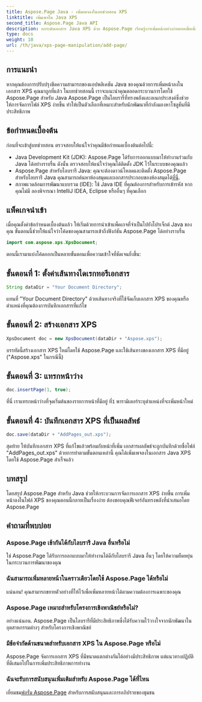 ```yaml
---
title: Aspose.Page Java - เพิ่มเพจลงในบทช่วยสอน XPS
linktitle: เพิ่มเพจใน Java XPS
second_title: Aspose.Page Java API
description: ยกระดับเอกสาร Java XPS ด้วย Aspose.Page เรียนรู้การเพิ่มหน้าอย่างง่ายดายเพื่อเพิ่มฟังก์ชันการทำงานของแอปพลิเคชัน เข้าสู่บทช่วยสอนทันที!
type: docs
weight: 10
url: /th/java/xps-page-manipulation/add-page/
---
```

## การแนะนำ
หากคุณต้องการปรับปรุงขีดความสามารถของแอปพลิเคชัน Java ของคุณด้วยการเพิ่มหน้าลงในเอกสาร XPS คุณมาถูกที่แล้ว ในบทช่วยสอนนี้ เราจะแนะนำคุณตลอดกระบวนการโดยใช้ Aspose.Page สำหรับ Java Aspose.Page เป็นไลบรารี่ที่ทรงพลังและอเนกประสงค์ซึ่งช่วยให้การจัดการไฟล์ XPS ง่ายขึ้น ทำให้เป็นตัวเลือกที่เหมาะสำหรับนักพัฒนาที่กำลังมองหาโซลูชันที่มีประสิทธิภาพ
## ข้อกำหนดเบื้องต้น
ก่อนที่จะเข้าสู่บทช่วยสอน ตรวจสอบให้แน่ใจว่าคุณมีข้อกำหนดเบื้องต้นต่อไปนี้:
- Java Development Kit (JDK): Aspose.Page ได้รับการออกแบบมาให้ทำงานร่วมกับ Java ได้อย่างราบรื่น ดังนั้น ตรวจสอบให้แน่ใจว่าคุณได้ติดตั้ง JDK ไว้ในระบบของคุณแล้ว
- Aspose.Page สำหรับไลบรารี Java: คุณจะต้องดาวน์โหลดและติดตั้ง Aspose.Page สำหรับไลบรารี Java คุณสามารถค้นหาห้องสมุดและเอกสารประกอบของห้องสมุดได้[ที่นี่](https://reference.aspose.com/page/java/).
- สภาพแวดล้อมการพัฒนาแบบรวม (IDE): ใช้ Java IDE ที่คุณต้องการสำหรับการเข้ารหัส หากคุณไม่มี ลองพิจารณา IntelliJ IDEA, Eclipse หรืออื่นๆ ที่คุณเลือก
## แพ็คเกจนำเข้า
เมื่อคุณตั้งค่าข้อกำหนดเบื้องต้นแล้ว ให้เริ่มด้วยการนำเข้าแพ็คเกจที่จำเป็นไปยังโปรเจ็กต์ Java ของคุณ ขั้นตอนนี้ช่วยให้แน่ใจว่าโค้ดของคุณสามารถเข้าถึงฟังก์ชัน Aspose.Page ได้อย่างราบรื่น
```java
import com.aspose.xps.XpsDocument;
```
ตอนนี้เรามาแบ่งโค้ดออกเป็นหลายขั้นตอนเพื่อความเข้าใจที่ชัดเจนยิ่งขึ้น:
## ขั้นตอนที่ 1: ตั้งค่าเส้นทางไดเรกทอรีเอกสาร
```java
String dataDir = "Your Document Directory";
```
แทนที่ "Your Document Directory" ด้วยเส้นทางจริงที่ใช้จัดเก็บเอกสาร XPS ของคุณหรือตำแหน่งที่คุณต้องการบันทึกเอกสารที่แก้ไข
## ขั้นตอนที่ 2: สร้างเอกสาร XPS
```java
XpsDocument doc = new XpsDocument(dataDir + "Aspose.xps");
```
บรรทัดนี้สร้างเอกสาร XPS ใหม่โดยใช้ Aspose.Page และใช้เส้นทางของเอกสาร XPS ที่มีอยู่ ("Aspose.xps" ในกรณีนี้)
## ขั้นตอนที่ 3: แทรกหน้าว่าง
```java
doc.insertPage(1, true);
```
ที่นี่ เราแทรกหน้าว่างที่จุดเริ่มต้นของรายการหน้าที่มีอยู่ ที่`1` พารามิเตอร์ระบุตำแหน่งที่จะเพิ่มหน้าใหม่
## ขั้นตอนที่ 4: บันทึกเอกสาร XPS ที่เป็นผลลัพธ์
```java
doc.save(dataDir + "AddPages_out.xps");
```
สุดท้าย ให้บันทึกเอกสาร XPS ที่แก้ไขแล้วพร้อมกับหน้าที่เพิ่ม เอกสารผลลัพธ์จะถูกบันทึกด้วยชื่อไฟล์ "AddPages_out.xps"
ด้วยการทำตามขั้นตอนเหล่านี้ คุณได้เพิ่มเพจลงในเอกสาร Java XPS โดยใช้ Aspose.Page สำเร็จแล้ว
## บทสรุป
โดยสรุป Aspose.Page สำหรับ Java ช่วยให้กระบวนการจัดการเอกสาร XPS ง่ายขึ้น การเพิ่มหน้าลงในไฟล์ XPS ของคุณตอนนี้กลายเป็นเรื่องง่าย ต้องขอบคุณฟีเจอร์อันทรงพลังที่นำเสนอโดย Aspose.Page
## คำถามที่พบบ่อย
### Aspose.Page เข้ากันได้กับไลบรารี Java อื่นหรือไม่
ใช่ Aspose.Page ได้รับการออกแบบมาให้ทำงานได้ดีกับไลบรารี Java อื่นๆ โดยให้ความยืดหยุ่นในกระบวนการพัฒนาของคุณ
### ฉันสามารถเพิ่มหลายหน้าในคราวเดียวโดยใช้ Aspose.Page ได้หรือไม่
แน่นอน! คุณสามารถขยายตัวอย่างที่ให้ไว้เพื่อเพิ่มหลายหน้าได้ตามความต้องการเฉพาะของคุณ
### Aspose.Page เหมาะสำหรับโครงการเชิงพาณิชย์หรือไม่?
อย่างแน่นอน. Aspose.Page เป็นไลบรารีที่มีประสิทธิภาพซึ่งได้รับความไว้วางใจจากนักพัฒนาในอุตสาหกรรมต่างๆ สำหรับโครงการเชิงพาณิชย์
### มีข้อจำกัดด้านขนาดสำหรับเอกสาร XPS ใน Aspose.Page หรือไม่
Aspose.Page จัดการเอกสาร XPS ที่มีขนาดแตกต่างกันได้อย่างมีประสิทธิภาพ แต่แนวทางปฏิบัติที่ดีเสมอไปในการเพิ่มประสิทธิภาพการทำงาน
### ฉันจะรับการสนับสนุนเพิ่มเติมสำหรับ Aspose.Page ได้ที่ไหน
 เยี่ยมชม[ฟอรั่ม Aspose.Page](https://forum.aspose.com/c/page/39) สำหรับการสนับสนุนและการอภิปรายของชุมชน